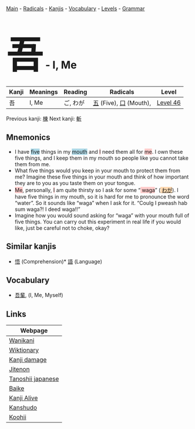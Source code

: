 <style> bigfont {font-size: 100px}</style>
[Main](../index.md) -
[Radicals](../radicals.md) -
[Kanjis](../kanjis.md) -
[Vocabulary](../vocabulary.md) -
[Levels](../levels.md) -
[Grammar](../grammar.md)
# <bigfont> 吾</bigfont> - I, Me 

| Kanji | Meanings | Reading | Radicals | Level |
| --- | --- | --- | --- | --- |
| 吾 | I, Me | ご, わが | [五](../radicals/五.md) (Five), [口](../radicals/口.md) (Mouth),  | [Level 46](../levels/wk_level46.md) |

Previous kanji: [棟](棟.md) Next kanji: [斬](斬.md) 

## Mnemonics
 * I have <span style="background-color:#ADD8E6"> five</span> things in my <span style="background-color:#ADD8E6"> mouth</span> and <span style="background-color:#ffcccb"> I</span> need them all for <span style="background-color:#ffcccb"> me</span>. I own these five things, and I keep them in my mouth so people like you cannot take them from me.
* What five things would you keep in your mouth to protect them from me? Imagine these five things in your mouth and think of how important they are to you as you taste them on your tongue.
* <span style="background-color:#ffcccb"> Me</span>, personally, <span style="background-color:#ffcccb"> I</span> am quite thirsty so I ask for some “<span style="background-color:#ffcccb"> waga</span>” (<span style="background-color:#fed8b1"> [わが](https://jisho.org/search/わが)</span>). I have five things in my mouth, so it is hard for me to pronounce the word “water”. So it sounds like “waga” when I ask for it. “Coulg I pweash hab sum waga?! I deed waga!!”
* Imagine how you would sound asking for “waga” with your mouth full of five things. You can carry out this experiment in real life if you would like, just be careful not to choke, okay?


## Similar kanjis
 * [悟](悟.md) (Comprehension)* [語](語.md) (Language)


## Vocabulary
 * [吾輩](../vocabulary/吾.md), (I, Me, Myself)



## Links 

| Webpage |
| --- |
| [Wanikani          ](https://www.wanikani.com/kanji/吾) |
| [Wiktionary        ](https://en.wiktionary.org/wiki/吾) |
| [Kanji damage      ](http://www.kanjidamage.com/kanji/search?utf8=✓&q=吾) |
| [Jitenon           ](https://jitenon.com/kanji/吾) |
| [Tanoshii japanese ](https://www.tanoshiijapanese.com/dictionary/kanji.cfm?k=吾) |
| [Baike             ](https://baike.baidu.com/item/吾) |
| [Kanji Alive       ](https://app.kanjialive.com/吾) |
| [Kanshudo          ](https://www.kanshudo.com/searchmn?q=吾) |
| [Koohii            ](https://kanji.koohii.com/study/kanji/吾) |
